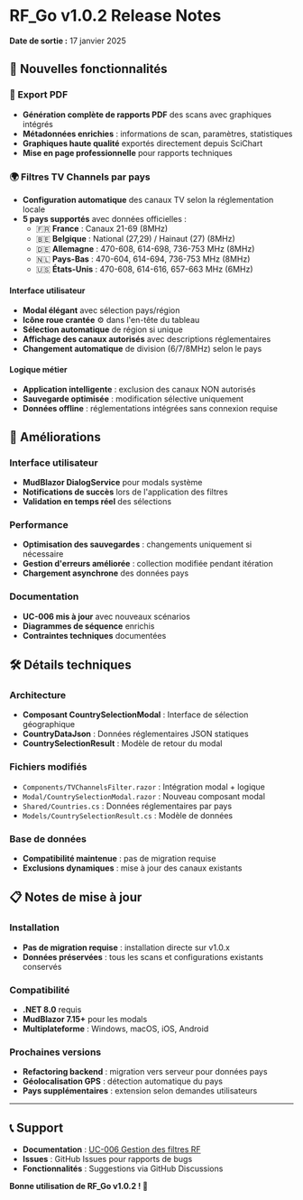 # RF_Go v1.0.2 Release Notes

**Date de sortie :** 17 janvier 2025

## 🎉 Nouvelles fonctionnalités

### 📄 Export PDF
- **Génération complète de rapports PDF** des scans avec graphiques intégrés
- **Métadonnées enrichies** : informations de scan, paramètres, statistiques
- **Graphiques haute qualité** exportés directement depuis SciChart
- **Mise en page professionnelle** pour rapports techniques

### 🌍 Filtres TV Channels par pays
- **Configuration automatique** des canaux TV selon la réglementation locale
- **5 pays supportés** avec données officielles :
  - 🇫🇷 **France** : Canaux 21-69 (8MHz)
  - 🇧🇪 **Belgique** : National (27,29) / Hainaut (27) (8MHz)
  - 🇩🇪 **Allemagne** : 470-608, 614-698, 736-753 MHz (8MHz)
  - 🇳🇱 **Pays-Bas** : 470-604, 614-694, 736-753 MHz (8MHz)
  - 🇺🇸 **États-Unis** : 470-608, 614-616, 657-663 MHz (6MHz)

#### Interface utilisateur
- **Modal élégant** avec sélection pays/région
- **Icône roue crantée** ⚙️ dans l'en-tête du tableau
- **Sélection automatique** de région si unique
- **Affichage des canaux autorisés** avec descriptions réglementaires
- **Changement automatique** de division (6/7/8MHz) selon le pays

#### Logique métier
- **Application intelligente** : exclusion des canaux NON autorisés
- **Sauvegarde optimisée** : modification sélective uniquement
- **Données offline** : réglementations intégrées sans connexion requise

## 🚀 Améliorations

### Interface utilisateur
- **MudBlazor DialogService** pour modals système
- **Notifications de succès** lors de l'application des filtres
- **Validation en temps réel** des sélections

### Performance
- **Optimisation des sauvegardes** : changements uniquement si nécessaire
- **Gestion d'erreurs améliorée** : collection modifiée pendant itération
- **Chargement asynchrone** des données pays

### Documentation
- **UC-006 mis à jour** avec nouveaux scénarios
- **Diagrammes de séquence** enrichis
- **Contraintes techniques** documentées

## 🛠 Détails techniques

### Architecture
- **Composant CountrySelectionModal** : Interface de sélection géographique
- **CountryDataJson** : Données réglementaires JSON statiques
- **CountrySelectionResult** : Modèle de retour du modal

### Fichiers modifiés
- `Components/TVChannelsFilter.razor` : Intégration modal + logique
- `Modal/CountrySelectionModal.razor` : Nouveau composant modal
- `Shared/Countries.cs` : Données réglementaires par pays
- `Models/CountrySelectionResult.cs` : Modèle de données

### Base de données
- **Compatibilité maintenue** : pas de migration requise
- **Exclusions dynamiques** : mise à jour des canaux existants

## 📋 Notes de mise à jour

### Installation
- **Pas de migration requise** : installation directe sur v1.0.x
- **Données préservées** : tous les scans et configurations existants conservés

### Compatibilité
- **.NET 8.0** requis
- **MudBlazor 7.15+** pour les modals
- **Multiplateforme** : Windows, macOS, iOS, Android

### Prochaines versions
- **Refactoring backend** : migration vers serveur pour données pays
- **Géolocalisation GPS** : détection automatique du pays
- **Pays supplémentaires** : extension selon demandes utilisateurs

---

## 📞 Support

- **Documentation** : [UC-006 Gestion des filtres RF](docusaurus/docs/uml-analysis/use-cases/uc-006.md)
- **Issues** : GitHub Issues pour rapports de bugs
- **Fonctionnalités** : Suggestions via GitHub Discussions

**Bonne utilisation de RF_Go v1.0.2 ! 🎯** 